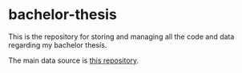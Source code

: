 # bachelor-thesis

This is the repository for storing and managing all the code and data regarding my bachelor thesis.

The main data source is [this repository](https://github.com/dimaTrinh/dank_data).
